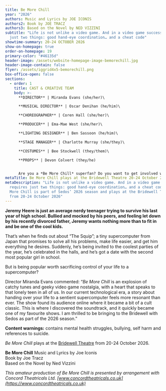 ```yaml
---
title: Be More Chill
year: "2026"
authors: Music and Lyrics by JOE ICONIS
authors2: Book by JOE TRACZ
authors3: Based on the Novel by NED VIZZINI
subtitle: "Life is not unlike a video game. And in a video game success requires
  just two things: good hand-eye coordination… and a cheat code"
showtime-summary: 20-24 OCTOBER 2026
show-on-homepage: true
order-on-homepage: 19
primary-color: "#46135d"
header-image: /assets/website-homepage-image-bemorechill.jpg
header-image-contain: false
flyer: /assets/iggrid4x5-bemorechill.png
box-office-open: false
sections:
  - order: 1
    title: CAST & CREATIVE TEAM
    body: >-
      **DIRECTOR** | Miranda Evans (she/her)\

      **MUSICAL DIRECTOR** | Oscar Denihan (he/him)\

      **CHOREOGRAPHER** | Coren Hall (she/her)\

      **PRODUCER** | Ema-Mae West (she/her)\

      **LIGHTING DESIGNER** | Ben Sassoon (he/him)\

      **STAGE MANAGER** | Charlotte Murray (she/they)\

      **COSTUMES** | Bee Stockwell (they/them)\

      **PROPS** | Devon Colvert (they/he)


      Are you a *Be More Chill* superfan? Do you want to get involved with the production? If so, we’d love to hear from you - email [production@sedos.co.uk](mailto:production@sedos.co.uk)
metaTitle: Be More Chill plays at the Bridewell Theatre 20-24 October 2026
metaDescription: "Life is not unlike a video game. And in a video game success
  requires just two things: good hand-eye coordination… and a cheat code. Be
  More Chill is part of Sedos’ 2026 season and plays at the Bridewell Theatre
  from 20-24 October 2026"
---
```

**Jeremy Heere is just an average nerdy teenager trying to survive his last year of high school. Bullied and mocked by his peers, and feeling let down by his recently divorced father, Jeremy wants nothing more than to fit in and be one of the cool kids.** 

That’s when he finds out about “The Squip”; a tiny supercomputer from Japan that promises to solve all his problems, make life easier, and get him everything he desires. Suddenly, he’s being invited to the coolest parties of the year, he’s celebrated in the halls, and he’s got a date with the second most popular girl in school. 

But is being popular worth sacrificing control of your life to a supercomputer? 

Director Miranda Evans commented: “*Be More Chill* is an explosion of catchy tunes and geeky video game nostalgia, with a heart that speaks to that lonely teen in all of us. In our current technological era, a story about handing over your life to a sentient supercomputer feels more resonant than ever. The show found its audience online where it became a bit of a cult classic. This is where I discovered the soundtrack, and it quickly became one of my favourite shows. I am thrilled to be bringing to the Bridewell with Sedos as part of the 2026 season.”


**Content warnings:** contains mental health struggles, bullying, self harm and references to suicide.

*Be More Chill* plays at the [Bridewell Theatre](https://www.sedos.co.uk/venues/bridewell) from 20-24 October 2026.

**Be More Chill**
Music and Lyrics by Joe Iconis\
Book by Joe Tracz\
Based on the Novel by Ned Vizzini

*[](<>)This amateur production of Be More Chill is presented by arrangement with Concord Theatricals Ltd. [www.concordtheatricals.co.uk](https://www.concordtheatricals.co.uk)*
